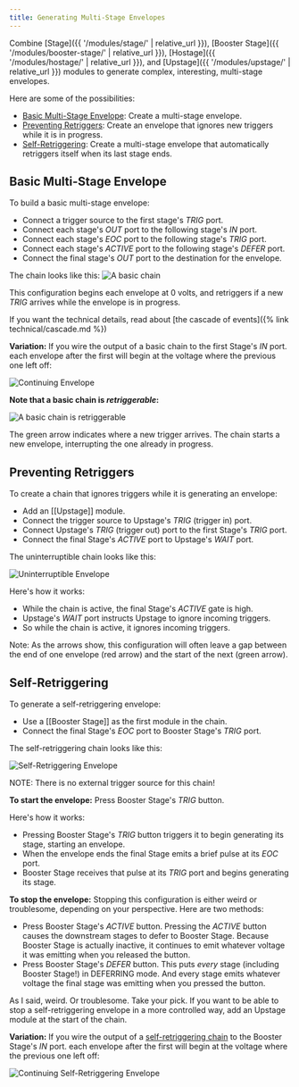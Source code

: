 ```yaml
---
title: Generating Multi-Stage Envelopes
---
```


Combine
[Stage]({{ '/modules/stage/' | relative_url }}),
[Booster Stage]({{ '/modules/booster-stage/' | relative_url }}),
[Hostage]({{ '/modules/hostage/' | relative_url }}),
and [Upstage]({{ '/modules/upstage/' | relative_url }})
modules to generate complex, interesting, multi-stage envelopes.

Here are some of the possibilities:

- [Basic Multi-Stage Envelope](#basic-multi-stage-envelope):
  Create a multi-stage envelope.
- [Preventing Retriggers](#preventing-retriggers):
  Create an envelope that ignores new triggers
  while it is in progress.
- [Self-Retriggering](#self-retriggering):
  Create a multi-stage envelope that
  automatically retriggers itself
  when its last stage ends.

## Basic Multi-Stage Envelope

To build a basic multi-stage envelope:

- Connect a trigger source to the first stage's *TRIG* port.
- Connect each stage's *OUT* port
  to the following stage's *IN* port.
- Connect each stage's *EOC* port
  to the following stage's *TRIG* port.
- Connect each stage's *ACTIVE* port
  to the following stage's *DEFER* port.
- Connect the final stage's *OUT* port
  to the destination for the envelope.

The chain looks like this:
![A basic chain](basic-chain.png)

This configuration begins each envelope at 0 volts,
and retriggers if a new *TRIG* arrives while the envelope is in progress.

If you want the technical details,
read about [the cascade of events]({% link technical/cascade.md %})

**Variation:**
If you wire the output of a basic chain
to the first Stage's *IN* port.
each envelope after the first will begin
at the voltage
where the previous one left off:

![Continuing Envelope](continuing.png)

**Note that a basic chain is *retriggerable*:**

![A basic chain is retriggerable](retriggerable.png)

The green arrow indicates where a new trigger arrives.
The chain starts a new envelope,
interrupting the one already in progress.

## Preventing Retriggers

To create a chain that ignores triggers
while it is generating an envelope:

- Add an [[Upstage]] module.
- Connect the trigger source to Upstage's *TRIG* (trigger in) port.
- Connect Upstage's  *TRIG* (trigger out) port
  to the first Stage's *TRIG* port.
- Connect the final Stage's *ACTIVE* port
  to Upstage's *WAIT* port.

The uninterruptible chain looks like this:

![Uninterruptible Envelope](uninterruptible.png)

Here's how it works:
- While the chain is active,
  the final Stage's *ACTIVE* gate is high.
- Upstage's *WAIT* port instructs Upstage
  to ignore incoming triggers.
- So while the chain is active,
  it ignores incoming triggers.

Note:
As the arrows show,
this configuration will often leave a gap
between the end of one envelope (red arrow)
and the start of the next (green arrow).

## Self-Retriggering

To generate a self-retriggering envelope:

- Use a [[Booster Stage]] as the first module in the chain.
- Connect the final Stage's *EOC* port
  to Booster Stage's *TRIG* port.

The self-retriggering chain looks like this:

![Self-Retriggering Envelope](self-retriggering.png})

NOTE: There is no external trigger source for this chain!

**To start the envelope:**
Press Booster Stage's *TRIG* button.

Here's how it works:
- Pressing Booster Stage's *TRIG* button
  triggers it to begin generating its stage,
  starting an envelope.
- When the envelope ends
  the final Stage emits a brief pulse at its *EOC* port.
- Booster Stage receives that pulse at its *TRIG* port
  and begins generating its stage.

**To stop the envelope:**
Stopping this configuration is either weird or troublesome,
depending on your perspective.
Here are two methods:

- Press Booster Stage's *ACTIVE* button.
  Pressing the *ACTIVE* button
  causes the downstream stages to defer
  to Booster Stage.
  Because Booster Stage is actually inactive,
  it continues to emit whatever voltage
  it was emitting when you released the button.
- Press Booster Stage's *DEFER* button.
  This puts *every* stage
  (including Booster Stage!)
  in DEFERRING mode.
  And every stage emits whatever voltage
  the final stage was emitting
  when you pressed the button.

As I said, weird. Or troublesome. Take your pick.
If you want to be able to stop a self-retriggering envelope
in a more controlled way,
add an Upstage module at the start of the chain.

**Variation:**
If you wire the output of a [self-retriggering chain](#self-retriggering-envelope)
to the Booster Stage's *IN* port.
each envelope after the first will begin
at the voltage
where the previous one left off:

![Continuing Self-Retriggering Envelope](continuing-self-retriggering.png)
